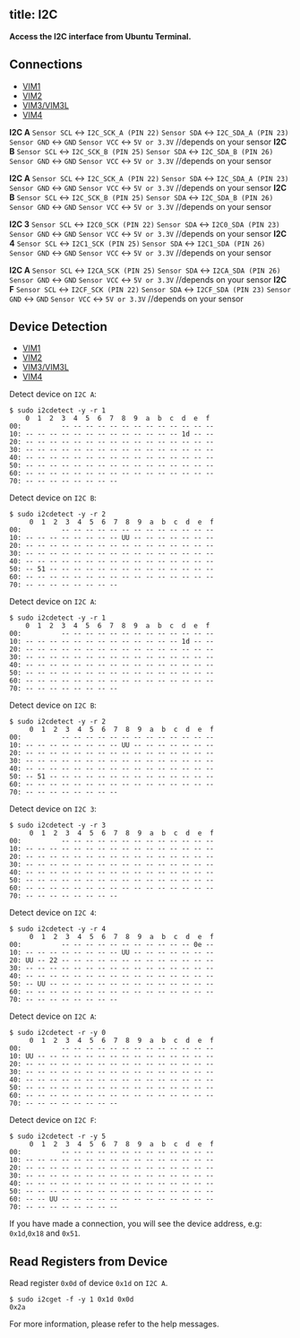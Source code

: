 title: I2C
---

**Access the I2C interface from Ubuntu Terminal.**

## Connections

<ul class="nav nav-tabs" id="myTab" role="tablist">
  <li class="nav-item" role="presentation">
    <a class="nav-link active" id="vim1-tab" data-toggle="tab" href="#vim1-pins" role="tab" aria-controls="vim1" aria-selected="true">VIM1</a>
  </li>
  <li class="nav-item" role="presentation">
    <a class="nav-link" id="vim2-tab" data-toggle="tab" href="#vim2-pins" role="tab" aria-controls="vim2" aria-selected="false">VIM2</a>
  </li>
  <li class="nav-item" role="presentation">
    <a class="nav-link" id="vim3-tab" data-toggle="tab" href="#vim3-pins" role="tab" aria-controls="vim3" aria-selected="false">VIM3/VIM3L</a>
  </li>
  <li class="nav-item" role="presentation">
    <a class="nav-link" id="vim4-tab" data-toggle="tab" href="#vim4-pins" role="tab" aria-controls="vim4" aria-selected="false">VIM4</a>
  </li>
</ul>
<div class="tab-content" id="myTabContent">
<div class="tab-pane fade show active" id="vim1-pins" role="tabpanel" aria-labelledby="vim1-tab">

**I2C A**
`Sensor SCL` <-> `I2C_SCK_A (PIN 22)`
`Sensor SDA` <-> `I2C_SDA_A (PIN 23)`
`Sensor GND` <-> `GND`
`Sensor VCC` <-> `5V or 3.3V` //depends on your sensor
**I2C B**
`Sensor SCL` <-> `I2C_SCK_B (PIN 25)`
`Sensor SDA` <-> `I2C_SDA_B (PIN 26)`
`Sensor GND` <-> `GND`
`Sensor VCC` <-> `5V or 3.3V` //depends on your sensor
</div>
<div class="tab-pane fade" id="vim2-pins" role="tabpanel" aria-labelledby="vim2-tab">

**I2C A**
`Sensor SCL` <-> `I2C_SCK_A (PIN 22)`
`Sensor SDA` <-> `I2C_SDA_A (PIN 23)`
`Sensor GND` <-> `GND`
`Sensor VCC` <-> `5V or 3.3V` //depends on your sensor
**I2C B**
`Sensor SCL` <-> `I2C_SCK_B (PIN 25)`
`Sensor SDA` <-> `I2C_SDA_B (PIN 26)`
`Sensor GND` <-> `GND`
`Sensor VCC` <-> `5V or 3.3V` //depends on your sensor
</div>
<div class="tab-pane fade" id="vim3-pins" role="tabpanel" aria-labelledby="vim3-tab">

**I2C 3**
`Sensor SCL` <-> `I2C0_SCK (PIN 22)`
`Sensor SDA` <-> `I2C0_SDA (PIN 23)`
`Sensor GND` <-> `GND`
`Sensor VCC` <-> `5V or 3.3V` //depends on your sensor
**I2C 4**
`Sensor SCL` <-> `I2C1_SCK (PIN 25)`
`Sensor SDA` <-> `I2C1_SDA (PIN 26)`
`Sensor GND` <-> `GND`
`Sensor VCC` <-> `5V or 3.3V` //depends on your sensor
</div>
<div class="tab-pane fade" id="vim4-pins" role="tabpanel" aria-labelledby="vim4-tab">

**I2C A**
`Sensor SCL` <-> `I2CA_SCK (PIN 25)`
`Sensor SDA` <-> `I2CA_SDA (PIN 26)`
`Sensor GND` <-> `GND`
`Sensor VCC` <-> `5V or 3.3V` //depends on your sensor
**I2C F**
`Sensor SCL` <-> `I2CF_SCK (PIN 22)`
`Sensor SDA` <-> `I2CF_SDA (PIN 23)`
`Sensor GND` <-> `GND`
`Sensor VCC` <-> `5V or 3.3V` //depends on your sensor

</div>
</div>

## Device Detection

<ul class="nav nav-tabs" id="myTab" role="tablist">
  <li class="nav-item" role="presentation">
    <a class="nav-link active" id="home-tab" data-toggle="tab" href="#vim1" role="tab" aria-controls="vim1" aria-selected="true">VIM1</a>
  </li>
  <li class="nav-item" role="presentation">
    <a class="nav-link" id="profile-tab" data-toggle="tab" href="#vim2" role="tab" aria-controls="vim2" aria-selected="false">VIM2</a>
  </li>
  <li class="nav-item" role="presentation">
    <a class="nav-link" id="contact-tab" data-toggle="tab" href="#vim3" role="tab" aria-controls="vim3" aria-selected="false">VIM3/VIM3L</a>
  </li>
  <li class="nav-item" role="presentation">
    <a class="nav-link" id="contact-tab" data-toggle="tab" href="#vim4" role="tab" aria-controls="vim4" aria-selected="false">VIM4</a>
  </li>
</ul>
<div class="tab-content" id="myTabContent">
<div class="tab-pane fade show active" id="vim1" role="tabpanel" aria-labelledby="vim1-tab">

Detect device on `I2C A`:

```shell
$ sudo i2cdetect -y -r 1
    0  1  2  3  4  5  6  7  8  9  a  b  c  d  e  f
00:          -- -- -- -- -- -- -- -- -- -- -- -- --
10: -- -- -- -- -- -- -- -- -- -- -- -- -- 1d -- --
20: -- -- -- -- -- -- -- -- -- -- -- -- -- -- -- --
30: -- -- -- -- -- -- -- -- -- -- -- -- -- -- -- --
40: -- -- -- -- -- -- -- -- -- -- -- -- -- -- -- --
50: -- -- -- -- -- -- -- -- -- -- -- -- -- -- -- --
60: -- -- -- -- -- -- -- -- -- -- -- -- -- -- -- --
70: -- -- -- -- -- -- -- --
```
Detect device on `I2C B`:

```shell
$ sudo i2cdetect -y -r 2
     0  1  2  3  4  5  6  7  8  9  a  b  c  d  e  f
00:          -- -- -- -- -- -- -- -- -- -- -- -- --
10: -- -- -- -- -- -- -- -- UU -- -- -- -- -- -- --
20: -- -- -- -- -- -- -- -- -- -- -- -- -- -- -- --
30: -- -- -- -- -- -- -- -- -- -- -- -- -- -- -- --
40: -- -- -- -- -- -- -- -- -- -- -- -- -- -- -- --
50: -- 51 -- -- -- -- -- -- -- -- -- -- -- -- -- --
60: -- -- -- -- -- -- -- -- -- -- -- -- -- -- -- --
70: -- -- -- -- -- -- -- --

```
</div>
<div class="tab-pane fade" id="vim2" role="tabpanel" aria-labelledby="vim2-tab">

Detect device on `I2C A`:

```shell
$ sudo i2cdetect -y -r 1
    0  1  2  3  4  5  6  7  8  9  a  b  c  d  e  f
00:          -- -- -- -- -- -- -- -- -- -- -- -- --
10: -- -- -- -- -- -- -- -- -- -- -- -- -- 1d -- --
20: -- -- -- -- -- -- -- -- -- -- -- -- -- -- -- --
30: -- -- -- -- -- -- -- -- -- -- -- -- -- -- -- --
40: -- -- -- -- -- -- -- -- -- -- -- -- -- -- -- --
50: -- -- -- -- -- -- -- -- -- -- -- -- -- -- -- --
60: -- -- -- -- -- -- -- -- -- -- -- -- -- -- -- --
70: -- -- -- -- -- -- -- --
```
Detect device on `I2C B`:

```shell
$ sudo i2cdetect -y -r 2
     0  1  2  3  4  5  6  7  8  9  a  b  c  d  e  f
00:          -- -- -- -- -- -- -- -- -- -- -- -- --
10: -- -- -- -- -- -- -- -- UU -- -- -- -- -- -- --
20: -- -- -- -- -- -- -- -- -- -- -- -- -- -- -- --
30: -- -- -- -- -- -- -- -- -- -- -- -- -- -- -- --
40: -- -- -- -- -- -- -- -- -- -- -- -- -- -- -- --
50: -- 51 -- -- -- -- -- -- -- -- -- -- -- -- -- --
60: -- -- -- -- -- -- -- -- -- -- -- -- -- -- -- --
70: -- -- -- -- -- -- -- --

```
</div>
<div class="tab-pane fade" id="vim3" role="tabpanel" aria-labelledby="vim3-tab">

Detect device on `I2C 3`:

```shell
$ sudo i2cdetect -y -r 3
     0  1  2  3  4  5  6  7  8  9  a  b  c  d  e  f
00:          -- -- -- -- -- -- -- -- -- -- -- -- --
10: -- -- -- -- -- -- -- -- -- -- -- -- -- -- -- --
20: -- -- -- -- -- -- -- -- -- -- -- -- -- -- -- --
30: -- -- -- -- -- -- -- -- -- -- -- -- -- -- -- --
40: -- -- -- -- -- -- -- -- -- -- -- -- -- -- -- --
50: -- -- -- -- -- -- -- -- -- -- -- -- -- -- -- --
60: -- -- -- -- -- -- -- -- -- -- -- -- -- -- -- --
70: -- -- -- -- -- -- -- --
```
Detect device on `I2C 4`:

```shell
$ sudo i2cdetect -y -r 4
     0  1  2  3  4  5  6  7  8  9  a  b  c  d  e  f
00:          -- -- -- -- -- -- -- -- -- -- -- 0e --
10: -- -- -- -- -- -- -- -- UU -- -- -- -- -- -- --
20: UU -- 22 -- -- -- -- -- -- -- -- -- -- -- -- --
30: -- -- -- -- -- -- -- -- -- -- -- -- -- -- -- --
40: -- -- -- -- -- -- -- -- -- -- -- -- -- -- -- --
50: -- UU -- -- -- -- -- -- -- -- -- -- -- -- -- --
60: -- -- -- -- -- -- -- -- -- -- -- -- -- -- -- --
70: -- -- -- -- -- -- -- --
```
</div>
<div class="tab-pane fade" id="vim4" role="tabpanel" aria-labelledby="vim4-tab">

Detect device on `I2C A`:

```shell
$ sudo i2cdetect -r -y 0
     0  1  2  3  4  5  6  7  8  9  a  b  c  d  e  f
00:          -- -- -- -- -- -- -- -- -- -- -- -- --
10: UU -- -- -- -- -- -- -- -- -- -- -- -- -- -- --
20: -- -- -- -- -- -- -- -- -- -- -- -- -- -- -- --
30: -- -- -- -- -- -- -- -- -- -- -- -- -- -- -- --
40: -- -- -- -- -- -- -- -- -- -- -- -- -- -- -- --
50: -- -- -- -- -- -- -- -- -- -- -- -- -- -- -- --
60: -- -- -- -- -- -- -- -- -- -- -- -- -- -- -- --
70: -- -- -- -- -- -- -- --
```

Detect device on `I2C F`:

```shell
$ sudo i2cdetect -r -y 5
     0  1  2  3  4  5  6  7  8  9  a  b  c  d  e  f
00:          -- -- -- -- -- -- -- -- -- -- -- -- --
10: -- -- -- -- -- -- -- -- -- -- -- -- -- -- -- --
20: -- -- -- -- -- -- -- -- -- -- -- -- -- -- -- --
30: -- -- -- -- -- -- -- -- -- -- -- -- -- -- -- --
40: -- -- -- -- -- -- -- -- -- -- -- -- -- -- -- --
50: -- -- -- -- -- -- -- -- -- -- -- -- -- -- -- --
60: -- -- UU -- -- -- -- -- -- -- -- -- -- -- -- --
70: -- -- -- -- -- -- -- --
```

</div>
</div>

If you have made a connection, you will see the device address, e.g: `0x1d`,`0x18` and `0x51`.

## Read Registers from Device

Read register `0x0d` of device `0x1d` on `I2C A`.

```Shell
$ sudo i2cget -f -y 1 0x1d 0x0d
0x2a
```
For more information, please refer to the help messages.
